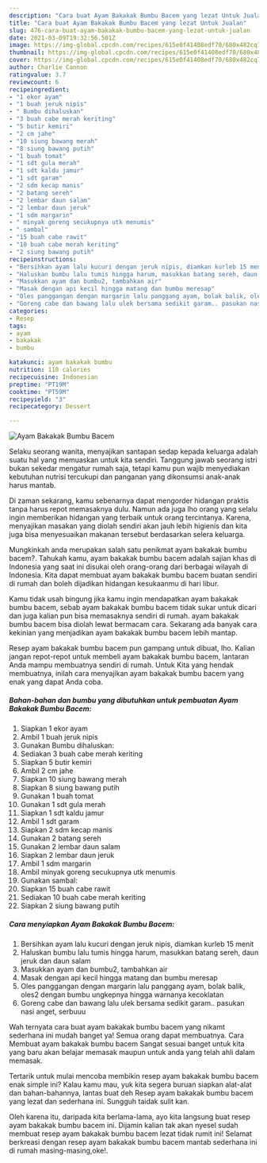 ```yaml
---
description: "Cara buat Ayam Bakakak Bumbu Bacem yang lezat Untuk Jualan"
title: "Cara buat Ayam Bakakak Bumbu Bacem yang lezat Untuk Jualan"
slug: 476-cara-buat-ayam-bakakak-bumbu-bacem-yang-lezat-untuk-jualan
date: 2021-03-09T19:32:56.501Z
image: https://img-global.cpcdn.com/recipes/615e0f41408edf70/680x482cq70/ayam-bakakak-bumbu-bacem-foto-resep-utama.jpg
thumbnail: https://img-global.cpcdn.com/recipes/615e0f41408edf70/680x482cq70/ayam-bakakak-bumbu-bacem-foto-resep-utama.jpg
cover: https://img-global.cpcdn.com/recipes/615e0f41408edf70/680x482cq70/ayam-bakakak-bumbu-bacem-foto-resep-utama.jpg
author: Charlie Cannon
ratingvalue: 3.7
reviewcount: 6
recipeingredient:
- "1 ekor ayam"
- "1 buah jeruk nipis"
- " Bumbu dihaluskan"
- "3 buah cabe merah keriting"
- "5 butir kemiri"
- "2 cm jahe"
- "10 siung bawang merah"
- "8 siung bawang putih"
- "1 buah tomat"
- "1 sdt gula merah"
- "1 sdt kaldu jamur"
- "1 sdt garam"
- "2 sdm kecap manis"
- "2 batang sereh"
- "2 lembar daun salam"
- "2 lembar daun jeruk"
- "1 sdm margarin"
- " minyak goreng secukupnya utk menumis"
- " sambal"
- "15 buah cabe rawit"
- "10 buah cabe merah keriting"
- "2 siung bawang putih"
recipeinstructions:
- "Bersihkan ayam lalu kucuri dengan jeruk nipis, diamkan kurleb 15 menit"
- "Haluskan bumbu lalu tumis hingga harum, masukkan batang sereh, daun jeruk dan daun salam"
- "Masukkan ayam dan bumbu2, tambahkan air"
- "Masak dengan api kecil hingga matang dan bumbu meresap"
- "Oles panggangan dengan margarin lalu panggang ayam, bolak balik, oles2 dengan bumbu ungkepnya hingga warnanya kecoklatan"
- "Goreng cabe dan bawang lalu ulek bersama sedikit garam.. pasukan nasi anget, serbuuu"
categories:
- Resep
tags:
- ayam
- bakakak
- bumbu

katakunci: ayam bakakak bumbu 
nutrition: 110 calories
recipecuisine: Indonesian
preptime: "PT19M"
cooktime: "PT59M"
recipeyield: "3"
recipecategory: Dessert

---
```



![Ayam Bakakak Bumbu Bacem](https://img-global.cpcdn.com/recipes/615e0f41408edf70/680x482cq70/ayam-bakakak-bumbu-bacem-foto-resep-utama.jpg)

Selaku seorang wanita, menyajikan santapan sedap kepada keluarga adalah suatu hal yang memuaskan untuk kita sendiri. Tanggung jawab seorang istri bukan sekedar mengatur rumah saja, tetapi kamu pun wajib menyediakan kebutuhan nutrisi tercukupi dan panganan yang dikonsumsi anak-anak harus mantab.

Di zaman  sekarang, kamu sebenarnya dapat mengorder hidangan praktis tanpa harus repot memasaknya dulu. Namun ada juga lho orang yang selalu ingin memberikan hidangan yang terbaik untuk orang tercintanya. Karena, menyajikan masakan yang diolah sendiri akan jauh lebih higienis dan kita juga bisa menyesuaikan makanan tersebut berdasarkan selera keluarga. 



Mungkinkah anda merupakan salah satu penikmat ayam bakakak bumbu bacem?. Tahukah kamu, ayam bakakak bumbu bacem adalah sajian khas di Indonesia yang saat ini disukai oleh orang-orang dari berbagai wilayah di Indonesia. Kita dapat membuat ayam bakakak bumbu bacem buatan sendiri di rumah dan boleh dijadikan hidangan kesukaanmu di hari libur.

Kamu tidak usah bingung jika kamu ingin mendapatkan ayam bakakak bumbu bacem, sebab ayam bakakak bumbu bacem tidak sukar untuk dicari dan juga kalian pun bisa memasaknya sendiri di rumah. ayam bakakak bumbu bacem bisa diolah lewat bermacam cara. Sekarang ada banyak cara kekinian yang menjadikan ayam bakakak bumbu bacem lebih mantap.

Resep ayam bakakak bumbu bacem pun gampang untuk dibuat, lho. Kalian jangan repot-repot untuk membeli ayam bakakak bumbu bacem, lantaran Anda mampu membuatnya sendiri di rumah. Untuk Kita yang hendak membuatnya, inilah cara menyajikan ayam bakakak bumbu bacem yang enak yang dapat Anda coba.

<!--inarticleads1-->

##### Bahan-bahan dan bumbu yang dibutuhkan untuk pembuatan Ayam Bakakak Bumbu Bacem:

1. Siapkan 1 ekor ayam
1. Ambil 1 buah jeruk nipis
1. Gunakan  Bumbu dihaluskan:
1. Sediakan 3 buah cabe merah keriting
1. Siapkan 5 butir kemiri
1. Ambil 2 cm jahe
1. Siapkan 10 siung bawang merah
1. Siapkan 8 siung bawang putih
1. Gunakan 1 buah tomat
1. Gunakan 1 sdt gula merah
1. Siapkan 1 sdt kaldu jamur
1. Ambil 1 sdt garam
1. Siapkan 2 sdm kecap manis
1. Gunakan 2 batang sereh
1. Gunakan 2 lembar daun salam
1. Siapkan 2 lembar daun jeruk
1. Ambil 1 sdm margarin
1. Ambil  minyak goreng secukupnya utk menumis
1. Gunakan  sambal:
1. Siapkan 15 buah cabe rawit
1. Sediakan 10 buah cabe merah keriting
1. Siapkan 2 siung bawang putih




<!--inarticleads2-->

##### Cara menyiapkan Ayam Bakakak Bumbu Bacem:

1. Bersihkan ayam lalu kucuri dengan jeruk nipis, diamkan kurleb 15 menit
1. Haluskan bumbu lalu tumis hingga harum, masukkan batang sereh, daun jeruk dan daun salam
1. Masukkan ayam dan bumbu2, tambahkan air
1. Masak dengan api kecil hingga matang dan bumbu meresap
1. Oles panggangan dengan margarin lalu panggang ayam, bolak balik, oles2 dengan bumbu ungkepnya hingga warnanya kecoklatan
1. Goreng cabe dan bawang lalu ulek bersama sedikit garam.. pasukan nasi anget, serbuuu




Wah ternyata cara buat ayam bakakak bumbu bacem yang nikamt sederhana ini mudah banget ya! Semua orang dapat membuatnya. Cara Membuat ayam bakakak bumbu bacem Sangat sesuai banget untuk kita yang baru akan belajar memasak maupun untuk anda yang telah ahli dalam memasak.

Tertarik untuk mulai mencoba membikin resep ayam bakakak bumbu bacem enak simple ini? Kalau kamu mau, yuk kita segera buruan siapkan alat-alat dan bahan-bahannya, lantas buat deh Resep ayam bakakak bumbu bacem yang lezat dan sederhana ini. Sungguh taidak sulit kan. 

Oleh karena itu, daripada kita berlama-lama, ayo kita langsung buat resep ayam bakakak bumbu bacem ini. Dijamin kalian tak akan nyesel sudah membuat resep ayam bakakak bumbu bacem lezat tidak rumit ini! Selamat berkreasi dengan resep ayam bakakak bumbu bacem mantab sederhana ini di rumah masing-masing,oke!.

